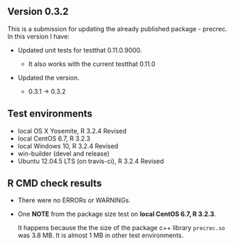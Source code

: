 ## Version 0.3.2
This is a submission for updating the already published package - precrec.
In this version I have:

* Updated unit tests for testthat 0.11.0.9000.
    * It also works with the current testthat 0.11.0

* Updated the version.
    * 0.3.1 -> 0.3.2
    
## Test environments
* local OS X Yosemite, R 3.2.4 Revised
* local CentOS 6.7, R 3.2.3
* local Windows 10, R 3.2.4 Revised
* win-builder (devel and release)
* Ubuntu 12.04.5 LTS (on travis-ci), R 3.2.4 Revised

## R CMD check results
* There were no ERRORs or WARNINGs.

* One **NOTE** from the package size test on **local CentOS 6.7, R 3.2.3**.
  
    It happens because the the size of the package c++ library `precrec.so` was 3.8 MB. 
    It is almost 1 MB in other test environments.
